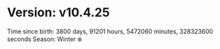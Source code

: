 # Version: v10.4.25
Time since birth: 3800 days, 91201 hours, 5472060 minutes, 328323600 seconds
Season: Winter ❄️
